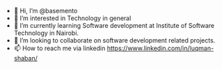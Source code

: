 - 👋 Hi, I’m @basemento
- 👀 I’m interested in Technology in general 
- 🌱 I’m currently learning Software development at Institute of Software Technology in Nairobi.
- 💞️ I’m looking to collaborate on software development related projects.
- 📫 How to reach me via linkedin https://www.linkedin.com/in/luqman-shaban/

<!---
basemento/basemento is a ✨ special ✨ repository because its `README.md` (this file) appears on your GitHub profile.
You can click the Preview link to take a look at your changes.
--->

